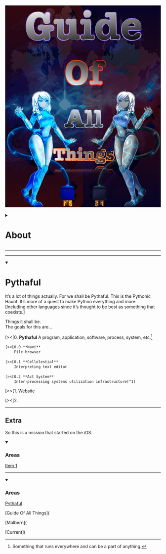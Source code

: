 ![](/docs/Additional/Material/GOAT.jpeg)

<details closed><summary><h1>About</h1></summary>

<details closed><summary><h2>Malbern</h2></summary>

is the organization to host this. We welcome all! Please check it out, it’s just a place trying to make things better.

#### Malbern Locations

* [**Net Website**](https://malbern.net)

* [**Org Website**](https://malbern.org)

* [**Github**](https://github.com/Malbern)

* [**Discord**](https://discord.gg/xvQTmTa6af)

</details>

***

<details closed><summary><h2>Guide Of All Things</h2></summary>

is anything and everything, organizing info and putting things together is what we do. Guides are on the way.

#### Guide Of All Things Locations

* [**Com Website**](https://guideofallthings.com)

* [**Discord**](https://discord.gg/HXTXRrqjuN)

</details>

***

<details closed><summary><h2>Pythaful</h2></summary>


is a way to clean up this digital world. Interests in all things technological and beyond.

#### Pythaful Locations

* [**Com Website**](https://pythaful.com)

* [**Discord**](https://discord.gg/xvQTmTa6af)
<!—Links to Malbern currently—>

</details>

</details>

***

***

<details open><summary><h1>Pythaful</h1></summary>

It’s a lot of things actually. For we shall be Pythaful.
This is the Pythonic Haunt.
    It’s more of a quest to make Python everything and 
 more.    
      [Including other languages since it’s thought 
       to be best as something that coexists.]

Things it shall be.       
The goals for this are…

[><[0. **Pythaful**
    A program, application, software, process, system, etc.[^0]

    [><[0.0 **Navi**
        File browser
    
    [><[0.1 **Cellelestial**
        Interpreting text editor
        
    [><[0.2 **Act System**
        Inter-processing systems utilization infrastructure[^1]
    
[><[1. Website

[><[2. 

</details>

***

## Extra

So this is a mission that started on the iOS.

<details open><summary><h3>Areas</h1></summary>

[Item 1](/Item/InfoItem.md)

</details>

***

<details open><summary><h3>Areas</h1></summary>

[Pythaful]()

[Guide Of All Things](

[Malbern](

[Current](

</details>

[^0]: Something that runs everywhere and can be a part of anything.

[^1]: a